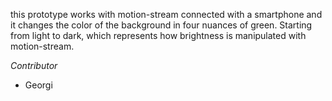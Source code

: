 this prototype works with motion-stream connected with a smartphone and it changes the color of the background in four nuances of green. Starting from light to dark, which represents how brightness is manipulated with motion-stream.

*Contributor*
- Georgi